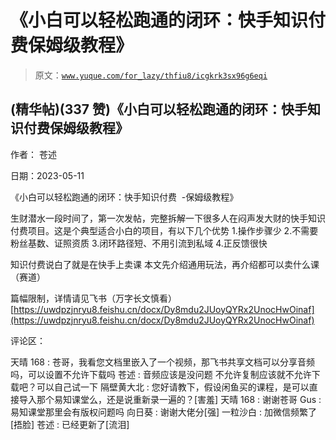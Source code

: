 # 《小白可以轻松跑通的闭环：快手知识付费保姆级教程》

> 原文：[`www.yuque.com/for_lazy/thfiu8/icgkrk3sx96g6eqi`](https://www.yuque.com/for_lazy/thfiu8/icgkrk3sx96g6eqi)



## (精华帖)(337 赞)《小白可以轻松跑通的闭环：快手知识付费保姆级教程》 

作者： 苍述 

日期：2023-05-11 

《小白可以轻松跑通的闭环：快手知识付费  -保姆级教程》 

生财潜水一段时间了，第一次发帖，完整拆解一下很多人在闷声发大财的快手知识付费项目。这是个典型适合小白的项目，有以下几个优势 1.操作步骤少 2.不需要粉丝基数、证照资质 3.闭环路径短、不用引流到私域 4.正反馈很快 

知识付费说白了就是在快手上卖课 本文先介绍通用玩法，再介绍都可以卖什么课（赛道） 

篇幅限制，详情请见飞书（万字长文慎看） [https://uwdpzjnryu8.feishu.cn/docx/Dy8mdu2JUoyQYRx2UnocHwOinaf](https://uwdpzjnryu8.feishu.cn/docx/Dy8mdu2JUoyQYRx2UnocHwOinaf) 

评论区： 

天晴 168 : 苍哥，我看您文档里嵌入了一个视频，那飞书共享文档可以分享音频吗，可以设置不允许下载吗 苍述 : 音频应该是没问题 不允许复制应该就不允许下载吧？可以自己试一下 隔壁黄大北 : 您好请教下，假设闲鱼买的课程，是可以直接导入那个易知课堂么，还是说重新录一遍的？[害羞] 天晴 168 : 谢谢苍哥 Gus : 易知课堂那里会有版权问题吗 向日葵 : 谢谢大佬分[强] 一粒沙白 : 加微信频繁了[捂脸] 苍述 : 已经更新了[流泪]